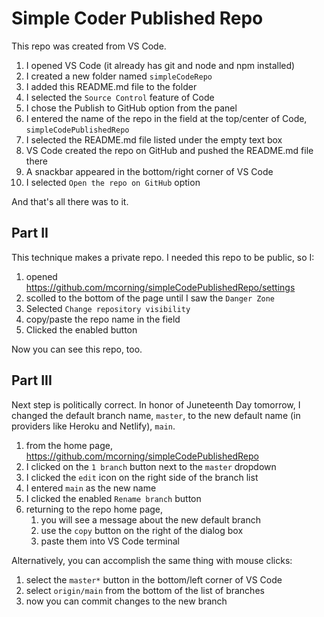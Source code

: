 # Simple Coder Published Repo

This repo was created from VS Code.

1) I opened VS Code (it already has git and node and npm installed)
2) I created a new folder named `simpleCodeRepo`
3) I added this README.md file to the folder
4) I selected the `Source Control` feature of Code
5) I chose the Publish to GitHub option from the panel
6) I entered the name of the repo in the field at the top/center of Code, `simpleCodePublishedRepo`
7) I selected the README.md file listed under the empty text box
8) VS Code created the repo on GitHub and pushed the README.md file there
9) A snackbar appeared in the bottom/right corner of VS Code
10) I selected `Open the repo on GitHub` option

And that's all there was to it.

## Part II

This technique makes a private repo. I needed this repo to be public, so I:

1) opened <https://github.com/mcorning/simpleCodePublishedRepo/settings>
2) scolled to the bottom of the page until I saw the `Danger Zone`
3) Selected `Change repository visibility`
4) copy/paste the repo name in the field
5) Clicked the enabled button

Now you can see this repo, too.

## Part III

Next step is politically correct. In honor of Juneteenth Day tomorrow, I changed the default branch name, `master`, to the new default name (in providers like Heroku and Netlify), `main`.

1) from the home page, <https://github.com/mcorning/simpleCodePublishedRepo>
2) I clicked on the `1 branch` button next to the `master` dropdown
3) I clicked the `edit` icon on the right side of the branch list
4) I entered `main` as the new name
5) I clicked the enabled `Rename branch` button
6) returning to the repo home page, 
   1) you will see a message about the new default branch
   2) use the `copy` button on the right of the dialog box
   3) paste them into VS Code terminal


Alternatively, you can accomplish the same thing with mouse clicks:

1) select the `master*` button in the bottom/left corner of VS Code
2) select `origin/main` from the bottom of the list of branches
3) now you can commit changes to the new branch
